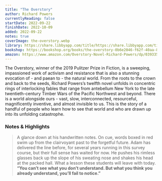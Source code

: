 ```yaml
---
title: "The Overstory"
author: Richard Powers
currentlyReading: false
startDate: 2022-09-22
finishDate: 2022-10-09
added: 2022-09-22
notes: true
coverImage: the-overstory.webp
library: https://share.libbyapp.com/title/https://share.libbyapp.com/title/3360345
bookshop: https://bookshop.org/books/the-overstory-0b6e2046-f62f-40aa-8589-97b751cbcfc8/9780393356687
amazon: https://www.amazon.com/Overstory-Novel-Richard-Powers/dp/039335668X
---
```


The Overstory, winner of the 2019 Pulitzer Prize in Fiction, is a sweeping, impassioned work of activism and resistance that is also a stunning evocation of - and paean to - the natural world. From the roots to the crown and back to the seeds, Richard Powers’s twelfth novel unfolds in concentric rings of interlocking fables that range from antebellum New York to the late twentieth-century Timber Wars of the Pacific Northwest and beyond. There is a world alongside ours - vast, slow, interconnected, resourceful, magnificently inventive, and almost invisible to us. This is the story of a handful of people who learn how to see that world and who are drawn up into its unfolding catastrophe.

### Notes & Highlights
> A glance down at his handwritten notes. On cue, words boxed in red swim up from the clairvoyant past to the forgetful future. Adam has delivered the line before, for several years running in this survey course, but their full sense has waited for now. He pushes his rimless glasses back up the slope of his sweating nose and shakes his head at the packed hall. What a lesson these students will leave with today.  
> **“You can’t see what you don’t understand. But what you think you already understand, you’ll fail to notice.”**  
